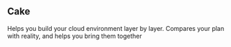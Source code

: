 Cake
----

Helps you build your cloud environment layer by layer. Compares your plan with reality, and helps you bring them together